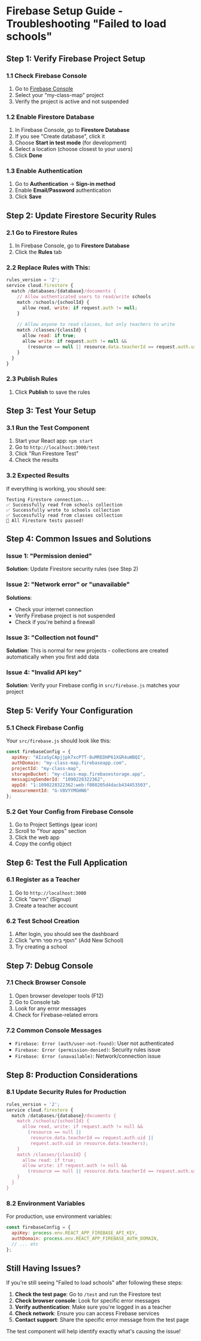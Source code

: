 # Firebase Setup Guide - Troubleshooting "Failed to load schools"

## Step 1: Verify Firebase Project Setup

### 1.1 Check Firebase Console
1. Go to [Firebase Console](https://console.firebase.google.com/)
2. Select your "my-class-map" project
3. Verify the project is active and not suspended

### 1.2 Enable Firestore Database
1. In Firebase Console, go to **Firestore Database**
2. If you see "Create database", click it
3. Choose **Start in test mode** (for development)
4. Select a location (choose closest to your users)
5. Click **Done**

### 1.3 Enable Authentication
1. Go to **Authentication** → **Sign-in method**
2. Enable **Email/Password** authentication
3. Click **Save**

## Step 2: Update Firestore Security Rules

### 2.1 Go to Firestore Rules
1. In Firebase Console, go to **Firestore Database**
2. Click the **Rules** tab

### 2.2 Replace Rules with This:
```javascript
rules_version = '2';
service cloud.firestore {
  match /databases/{database}/documents {
    // Allow authenticated users to read/write schools
    match /schools/{schoolId} {
      allow read, write: if request.auth != null;
    }
    
    // Allow anyone to read classes, but only teachers to write
    match /classes/{classId} {
      allow read: if true;
      allow write: if request.auth != null && 
        (resource == null || resource.data.teacherId == request.auth.uid);
    }
  }
}
```

### 2.3 Publish Rules
1. Click **Publish** to save the rules

## Step 3: Test Your Setup

### 3.1 Run the Test Component
1. Start your React app: `npm start`
2. Go to `http://localhost:3000/test`
3. Click "Run Firestore Test"
4. Check the results

### 3.2 Expected Results
If everything is working, you should see:
```
Testing Firestore connection...
✅ Successfully read from schools collection
✅ Successfully wrote to schools collection
✅ Successfully read from classes collection
🎉 All Firestore tests passed!
```

## Step 4: Common Issues and Solutions

### Issue 1: "Permission denied"
**Solution**: Update Firestore security rules (see Step 2)

### Issue 2: "Network error" or "unavailable"
**Solutions**:
- Check your internet connection
- Verify Firebase project is not suspended
- Check if you're behind a firewall

### Issue 3: "Collection not found"
**Solution**: This is normal for new projects - collections are created automatically when you first add data

### Issue 4: "Invalid API key"
**Solution**: Verify your Firebase config in `src/firebase.js` matches your project

## Step 5: Verify Your Configuration

### 5.1 Check Firebase Config
Your `src/firebase.js` should look like this:
```javascript
const firebaseConfig = {
  apiKey: "AIzaSyCApjjpk7xcP7T-8uMREDHP61XGR4uWBQI",
  authDomain: "my-class-map.firebaseapp.com",
  projectId: "my-class-map",
  storageBucket: "my-class-map.firebasestorage.app",
  messagingSenderId: "1090228322362",
  appId: "1:1090228322362:web:f080205d4dacb434453503",
  measurementId: "G-V8VYYMGHN6"
};
```

### 5.2 Get Your Config from Firebase Console
1. Go to Project Settings (gear icon)
2. Scroll to "Your apps" section
3. Click the web app
4. Copy the config object

## Step 6: Test the Full Application

### 6.1 Register as a Teacher
1. Go to `http://localhost:3000`
2. Click "הירשם" (Signup)
3. Create a teacher account

### 6.2 Test School Creation
1. After login, you should see the dashboard
2. Click "הוסף בית ספר חדש" (Add New School)
3. Try creating a school

## Step 7: Debug Console

### 7.1 Check Browser Console
1. Open browser developer tools (F12)
2. Go to Console tab
3. Look for any error messages
4. Check for Firebase-related errors

### 7.2 Common Console Messages
- `Firebase: Error (auth/user-not-found)`: User not authenticated
- `Firebase: Error (permission-denied)`: Security rules issue
- `Firebase: Error (unavailable)`: Network/connection issue

## Step 8: Production Considerations

### 8.1 Update Security Rules for Production
```javascript
rules_version = '2';
service cloud.firestore {
  match /databases/{database}/documents {
    match /schools/{schoolId} {
      allow read, write: if request.auth != null && 
        (resource == null || 
         resource.data.teacherId == request.auth.uid || 
         request.auth.uid in resource.data.teachers);
    }
    match /classes/{classId} {
      allow read: if true;
      allow write: if request.auth != null && 
        (resource == null || resource.data.teacherId == request.auth.uid);
    }
  }
}
```

### 8.2 Environment Variables
For production, use environment variables:
```javascript
const firebaseConfig = {
  apiKey: process.env.REACT_APP_FIREBASE_API_KEY,
  authDomain: process.env.REACT_APP_FIREBASE_AUTH_DOMAIN,
  // ... etc
};
```

## Still Having Issues?

If you're still seeing "Failed to load schools" after following these steps:

1. **Check the test page**: Go to `/test` and run the Firestore test
2. **Check browser console**: Look for specific error messages
3. **Verify authentication**: Make sure you're logged in as a teacher
4. **Check network**: Ensure you can access Firebase services
5. **Contact support**: Share the specific error message from the test page

The test component will help identify exactly what's causing the issue! 
